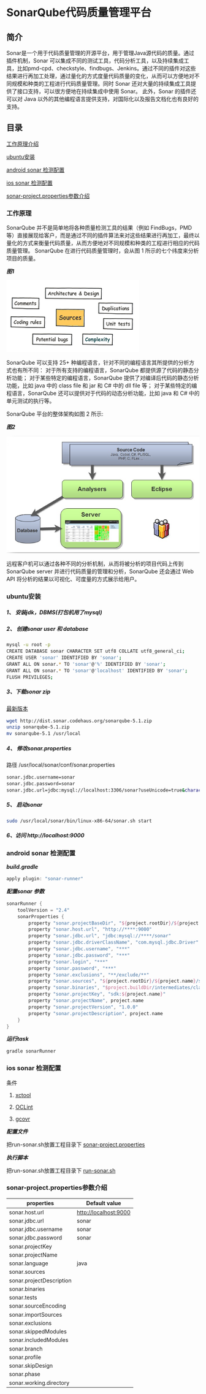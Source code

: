 # SonarQube代码质量管理平台

## 简介
Sonar是一个用于代码质量管理的开源平台，用于管理Java源代码的质量。通过插件机制，Sonar 可以集成不同的测试工具，代码分析工具，以及持续集成工具，比如pmd-cpd、checkstyle、findbugs、Jenkins。通过不同的插件对这些结果进行再加工处理，通过量化的方式度量代码质量的变化，从而可以方便地对不同规模和种类的工程进行代码质量管理。同时 Sonar 还对大量的持续集成工具提供了接口支持，可以很方便地在持续集成中使用 Sonar。 此外，Sonar 的插件还可以对 Java 以外的其他编程语言提供支持，对国际化以及报告文档化也有良好的支持。

## 目录
[工作原理介绍](#a1)

[ubuntu安装](#a2)

[android sonar 检测配置](#a3)

[ios sonar 检测配置](#a4)

[sonar-project.properties参数介绍](#a5)

<a name="a1"></a>

### 工作原理

SonarQube 并不是简单地将各种质量检测工具的结果（例如 FindBugs，PMD 等）直接展现给客户，而是通过不同的插件算法来对这些结果进行再加工，最终以量化的方式来衡量代码质量，从而方便地对不同规模和种类的工程进行相应的代码质量管理。
SonarQube 在进行代码质量管理时，会从图 1 所示的七个纬度来分析项目的质量。

***图1***

![sonar](sonar0.png)

SonarQube 可以支持 25+ 种编程语言，针对不同的编程语言其所提供的分析方式也有所不同：
对于所有支持的编程语言，SonarQube 都提供源了代码的静态分析功能；
对于某些特定的编程语言，SonarQube 提供了对编译后代码的静态分析功能，比如 java 中的 class file 和 jar 和 C# 中的 dll file 等；
对于某些特定的编程语言，SonarQube 还可以提供对于代码的动态分析功能，比如 java 和 C# 中的单元测试的执行等。

SonarQube 平台的整体架构如图 2 所示:

***图2***

![sonar](sonar1.png)

远程客户机可以通过各种不同的分析机制，从而将被分析的项目代码上传到 SonarQube server 并进行代码质量的管理和分析，SonarQube 还会通过 Web API 将分析的结果以可视化、可度量的方式展示给用户。

<a name="a2"></a>

### ubuntu安装

##### 1、 安装jdk，DBMS(打包机用了mysql)

##### 2、 创建sonar user 和 database
```sh
mysql -u root -p
CREATE DATABASE sonar CHARACTER SET utf8 COLLATE utf8_general_ci;
CREATE USER 'sonar' IDENTIFIED BY 'sonar';
GRANT ALL ON sonar.* TO 'sonar'@'%' IDENTIFIED BY 'sonar';
GRANT ALL ON sonar.* TO 'sonar'@'localhost' IDENTIFIED BY 'sonar';
FLUSH PRIVILEGES;

```

##### 3、下载sonar zip

[最新版本](http://www.sonarqube.org/downloads/)

```sh
wget http://dist.sonar.codehaus.org/sonarqube-5.1.zip
unzip sonarqube-5.1.zip
mv sonarqube-5.1 /usr/local

```

##### 4、 修改sonar.properties

路径 /usr/local/sonar/conf/sonar.properties

```sh
sonar.jdbc.username=sonar
sonar.jdbc.password=sonar
sonar.jdbc.url=jdbc:mysql://localhost:3306/sonar?useUnicode=true&characterEncoding=utf8&rewriteBatchedStatements=true&useConfigs=maxPerformance
```

##### 5、 启动sonar
```sh
sudo /usr/local/sonar/bin/linux-x86-64/sonar.sh start
```

##### 6、访问 http://localhost:9000

<a name="a3"></a>
### android sonar 检测配置

***build.gradle***

```groovy
apply plugin: "sonar-runner"
```

***配置sonar 参数***

```groovy
sonarRunner {
    toolVersion = "2.4"
    sonarProperties {
        property "sonar.projectBaseDir", "${project.rootDir}/${project.name}/"
        property "sonar.host.url", "http://****:9000"  
        property "sonar.jdbc.url", "jdbc:mysql://****/sonar"
        property "sonar.jdbc.driverClassName", "com.mysql.jdbc.Driver"
        property "sonar.jdbc.username", "***"
        property "sonar.jdbc.password", "***"
        property "sonar.login", "***"
        property "sonar.password", "***"
        property "sonar.exclusions", "**/exclude/**"
        property "sonar.sources", "${project.rootDir}/${project.name}/src/main/java"
        property "sonar.binaries", "$project.buildDir/intermediates/classes/"
        property "sonar.projectKey", "sdk:${project.name}"
        property "sonar.projectName", project.name
        property "sonar.projectVersion", "1.0.0"
        property "sonar.projectDescription", project.name
    }
}
```

***运行task***

```sh
gradle sonarRunner
```

<a name="a4"></a>
### ios sonar 检测配置

条件

1. [xctool](https://github.com/facebook/xctool)

2. [OCLint](http://docs.oclint.org/en/dev/intro/installation.html)

3. [gcovr](https://github.com/gcovr/gcovr/releases)

***配置文件***

把run-sonar.sh放置工程目录下
[sonar-project.properties](sonar-project.properties)

***执行脚本***

把run-sonar.sh放置工程目录下
[run-sonar.sh](run-sonar.sh)


<a name="a5"></a>
### sonar-project.properties参数介绍

| properties        | Default value  |
| ------------- |-----|
|sonar.host.url|[http://localhost:9000](http://localhost:9000)|
|sonar.jdbc.url|sonar|
|sonar.jdbc.username|sonar|
|sonar.jdbc.password|sonar|
|sonar.projectKey	|
|sonar.projectName	|
|sonar.language|java|
|sonar.sources|
|sonar.projectDescription	|
|sonar.binaries|
|sonar.tests|
|sonar.sourceEncoding|
|sonar.importSources|
|sonar.exclusions|
|sonar.skippedModules|
|sonar.includedModules|
|sonar.branch|
|sonar.profile|
|sonar.skipDesign|
|sonar.phase|
|sonar.working.directory|








